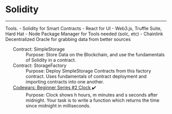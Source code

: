 # Solidity

<hr/>
Tools.
- Solidity for Smart Contracts
- React for UI
- Web3.js, Truffle Suite, Hard Hat
- Node Package Manager for Tools needed (solc, etc)
- Chainlink Decentralized Oracle for grabbing data from better sources
<ul>
<dl>
	<dt>
		Contract: SimpleStorage
	</dt>
	<dd>
		Purpose: Store Data on the Blockchain, and use the fundamentals of Solidity in a contract.
	</dd>
	<dt>
		Contract: StorageFactory
	</dt>
	<dd>
		Purpose: Deploy SimpleStorage Contracts from this factory contract. Uses fundamentals of contract deployment and importing contracts into one another.
	</dd>
	<dt>
		<a href="https://www.codewars.com/kata/55f9bca8ecaa9eac7100004a/train/solidity"> Codewars: Beginner Series #2 Clock </a> ✔️
	</dt>
	<dd>
		Purpose: Clock shows h hours, m minutes and s seconds after midnight. Your task is to write a function which returns the time since midnight in milliseconds.
	</dd>
</dl>
